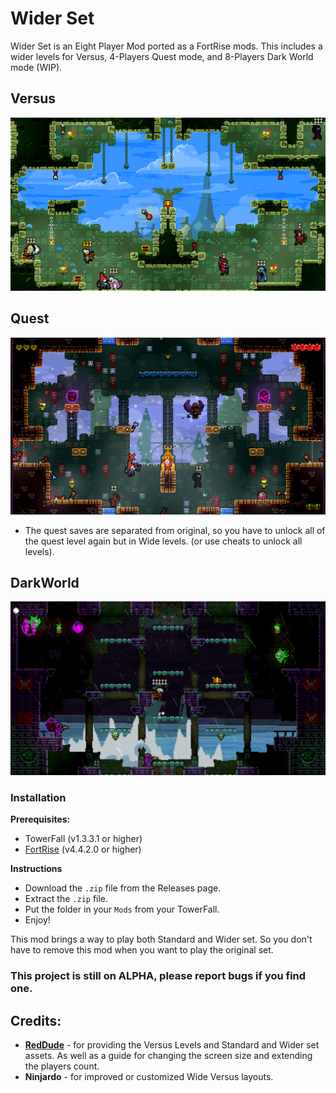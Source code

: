 # Wider Set

Wider Set is an Eight Player Mod ported as a FortRise mods. This includes a wider levels for Versus, 4-Players Quest mode, and 8-Players Dark World mode (WIP). 

## Versus
![versus](./img/eight-player-versus.png)

## Quest
![quest](./img/eight-player-quest.png)

+ The quest saves are separated from original, so you have to unlock all of the quest level again but in Wide levels. (or use cheats to unlock all levels).

## DarkWorld
![darkworld](./img/eight-player-darkworld.png)

### Installation
**Prerequisites:**
+ TowerFall (v1.3.3.1 or higher)
+ [FortRise](https://github.com/Terria-K/FortRise) (v4.4.2.0 or higher)

**Instructions**
+ Download the `.zip` file from the Releases page.
+ Extract the `.zip` file.
+ Put the folder in your `Mods` from your TowerFall.
+ Enjoy!

This mod brings a way to play both Standard and Wider set. So you don't have to remove this mod when you want to play the original set.

### This project is still on ALPHA, please report bugs if you find one.

## Credits:
+ **[RedDude](https://github.com/RedDude)** - for providing the Versus Levels and Standard and Wider set assets. As well as a guide for changing the screen size and extending the players count.
+ **Ninjardo** - for improved or customized Wide Versus layouts.